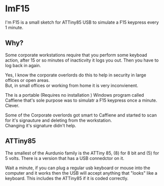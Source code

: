 # ImF15
I'm F15 is a small sketch for ATTiny85 USB to simulate a F15 keypress every 1 minute.

## Why?

Some corporate workstations require that you perform some keyboad action, after 15 or so minutes of inacticvity it logs you out.
Then you have to log back in again.

Yes, I know the corporate overlords do this to help in security in large offices or open areas.  
But, in small offices or working from home it is very inconvienent. 

The is a portable (Requires no installation ) Windows program called Caffiene that's sole purpose was to simulatr a F15 keypress once a minute.  Clever.

Some of the Corporate overlords got smart to Caffiene and started to scan for it's signauture and deleting from the workstation.  
Changing it's signature didn't help.

## ATTiny85

The smallest of the Aurdunio family is the ATTiny 85, (8) for 8 bit and (5) for 5 volts.
There is a version that has a USB connedctor on it.

Wait a minute, if you can plug a regular usb keyboard or mouse into the computer and it works then the USB will accept anything that "looks" like a keyboard.  This includes the ATTiny85 if it is coded correctly.

